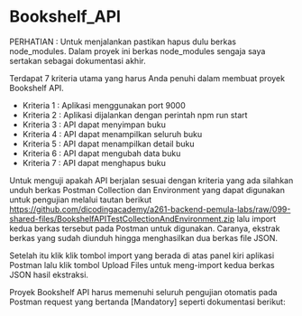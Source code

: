 # Bookshelf_API

PERHATIAN : Untuk menjalankan pastikan hapus dulu berkas node_modules. Dalam proyek ini berkas node_modules sengaja saya sertakan sebagai dokumentasi akhir.

Terdapat 7 kriteria utama yang harus Anda penuhi dalam membuat proyek Bookshelf API.
- Kriteria 1 : Aplikasi menggunakan port 9000
- Kriteria 2 : Aplikasi dijalankan dengan perintah npm run start
- Kriteria 3 : API dapat menyimpan buku 
- Kriteria 4 : API dapat menampilkan seluruh buku
- Kriteria 5 : API dapat menampilkan detail buku
- Kriteria 6 : API dapat mengubah data buku
- Kriteria 7 : API dapat menghapus buku

Untuk menguji apakah API berjalan sesuai dengan kriteria yang ada silahkan unduh berkas Postman Collection dan Environment yang dapat digunakan untuk pengujian melalui tautan berikut https://github.com/dicodingacademy/a261-backend-pemula-labs/raw/099-shared-files/BookshelfAPITestCollectionAndEnvironment.zip lalu import kedua berkas tersebut pada Postman untuk digunakan. Caranya, ekstrak berkas yang sudah diunduh hingga menghasilkan dua berkas file JSON.

Setelah itu klik klik tombol import yang berada di atas panel kiri aplikasi Postman lalu klik tombol Upload Files untuk meng-import kedua berkas JSON hasil ekstraksi.

Proyek Bookshelf API harus memenuhi seluruh pengujian otomatis pada Postman request yang bertanda [Mandatory] seperti dokumentasi berikut:
